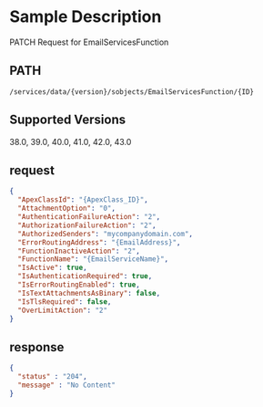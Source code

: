 # Sample Description
PATCH Request for EmailServicesFunction

## PATH
```
/services/data/{version}/sobjects/EmailServicesFunction/{ID}
```
## Supported Versions
38.0, 39.0, 40.0, 41.0, 42.0, 43.0

## request
```json
{
  "ApexClassId": "{ApexClass_ID}",
  "AttachmentOption": "0",
  "AuthenticationFailureAction": "2",
  "AuthorizationFailureAction": "2",
  "AuthorizedSenders": "mycompanydomain.com",
  "ErrorRoutingAddress": "{EmailAddress}",
  "FunctionInactiveAction": "2",
  "FunctionName": "{EmailServiceName}",
  "IsActive": true,
  "IsAuthenticationRequired": true,
  "IsErrorRoutingEnabled": true,
  "IsTextAttachmentsAsBinary": false,
  "IsTlsRequired": false,
  "OverLimitAction": "2"
}
```
## response
```json
{
  "status" : "204",
  "message" : "No Content"
}
```
